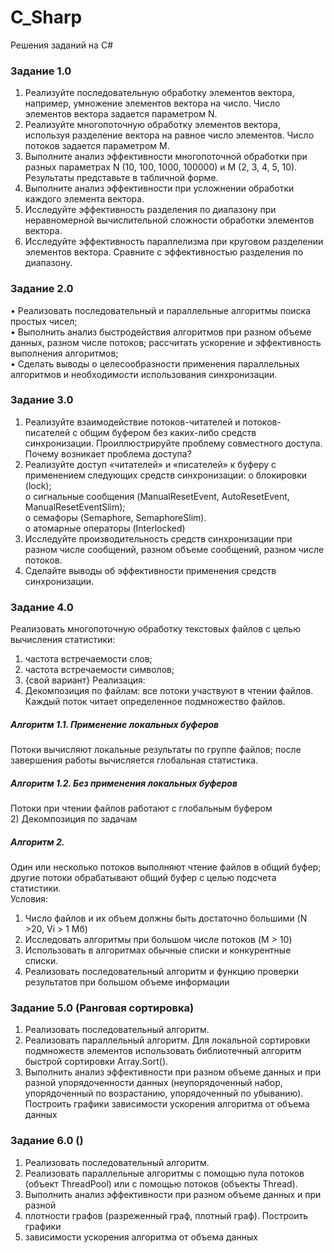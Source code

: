 # C_Sharp
Решения заданий на C#
### Задание 1.0
1. Реализуйте последовательную обработку элементов вектора, например,
умножение элементов вектора на число. Число элементов вектора задается
параметром N.
2. Реализуйте многопоточную обработку элементов вектора, используя разделение
вектора на равное число элементов. Число потоков задается параметром M.
3. Выполните анализ эффективности многопоточной обработки при разных
параметрах N (10, 100, 1000, 100000) и M (2, 3, 4, 5, 10). Результаты представьте в
табличной форме.
4. Выполните анализ эффективности при усложнении обработки каждого элемента
вектора.
5. Исследуйте эффективность разделения по диапазону при неравномерной
вычислительной сложности обработки элементов вектора.
6. Исследуйте эффективность параллелизма при круговом разделении элементов
вектора. Сравните с эффективностью разделения по диапазону.

### Задание 2.0
•	Реализовать последовательный и параллельные алгоритмы поиска простых чисел;  
•	Выполнить анализ быстродействия алгоритмов при разном объеме данных, разном числе потоков; рассчитать ускорение и эффективность выполнения алгоритмов;   
•	Сделать выводы о целесообразности применения параллельных алгоритмов и необходимости использования синхронизации.

### Задание 3.0
1.	Реализуйте взаимодействие потоков-читателей и потоков-писателей с общим буфером без каких-либо средств синхронизации. Проиллюстрируйте проблему совместного доступа. Почему возникает проблема доступа?
2.	Реализуйте доступ «читателей» и «писателей» к буферу с применением следующих средств синхронизации:
o	блокировки (lock);  
o	сигнальные сообщения (ManualResetEvent, AutoResetEvent, ManualResetEventSlim);  
o	семафоры (Semaphore, SemaphoreSlim).  
o	атомарные операторы (Interlocked)  
3.	Исследуйте производительность средств синхронизации при разном числе сообщений, разном объеме сообщений, разном числе потоков.
4.	Сделайте выводы об эффективности применения средств синхронизации.

### Задание 4.0
Реализовать многопоточную обработку текстовых файлов с целью вычисления статистики:
1) частота встречаемости слов;
2) частота встречаемости символов;
3) {свой вариант}
Реализация:  
1) Декомпозиция по файлам: все потоки участвуют в чтении файлов.
Каждый поток читает определенное подмножество файлов.  
##### Алгоритм 1.1. Применение локальных буферов  
Потоки вычисляют локальные результаты по группе файлов; после завершения работы вычисляется глобальная статистика.  
##### Алгоритм 1.2. Без применения локальных буферов  
Потоки при чтении файлов работают с глобальным буфером  
2) Декомпозиция по задачам  
##### Алгоритм 2.  
Один или несколько потоков выполняют чтение файлов в общий буфер; другие потоки обрабатывают общий буфер с целью подсчета статистики.  
Условия:  
1) Число файлов и их объем должны быть достаточно большими (N >20, Vi > 1 Мб)  
2) Исследовать алгоритмы при большом числе потоков (M > 10)  
3) Использовать в алгоритмах обычные списки и конкурентные списки.  
4) Реализовать последовательный алгоритм и функцию проверки результатов при большом объеме информации  

### Задание 5.0 (Ранговая сортировка)
1. Реализовать последовательный алгоритм. 
2. Реализовать параллельный алгоритм. Для локальной сортировки подмножеств элементов использовать библиотечный алгоритм быстрой сортировки Array.Sort(). 
3. Выполнить анализ эффективности при разном объеме данных и при разной упорядоченности данных (неупорядоченный набор, упорядоченный по возрастанию, упорядоченный по убыванию). Построить графики зависимости ускорения алгоритма от объема данных

### Задание 6.0 ()
1.	Реализовать последовательный алгоритм.
2.	Реализовать параллельные алгоритмы с помощью пула потоков (объект ThreadPool) или с помощью потоков (объекты Thread).
3.	Выполнить анализ эффективности при разном объеме данных и при разной
4.	плотности графов (разреженный граф, плотный граф). Построить графики
5.	зависимости ускорения алгоритма от объема данных
